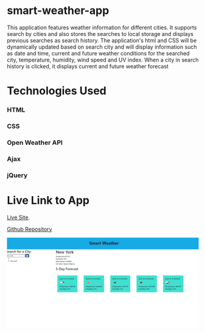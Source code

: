 # smart-weather-app
This application features weather information for different cities. It supports search by cities and also stores the searches to local storage and displays previous searches as search history. The application's html and CSS  will be dynamically updated based on search city and will display information such as date and time, current and future weather conditions for the searched city, temperature, humidity, wind speed and  UV index. When a city in search history is clicked, it displays current and future weather forecast

# Technologies Used
### HTML
### CSS
### Open Weather API
### Ajax
### jQuery

# Live Link to App
 [ Live Site](https://bayoudog.github.io/weather1/).

[Github Repository](https://github.com/bayoudog/weather1/)

![ smart weather](./assets/images/smart-city-app.png)

